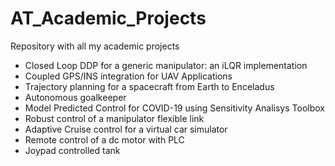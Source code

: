 # AT_Academic_Projects
Repository with all my academic projects
  - Closed Loop DDP for a generic manipulator: an iLQR implementation
  - Coupled GPS/INS integration for UAV Applications
  - Trajectory planning for a spacecraft from Earth to Enceladus
  - Autonomous goalkeeper 
  - Model Predicted Control for COVID-19 using Sensitivity Analisys Toolbox
  - Robust control of a manipulator flexible link
  - Adaptive Cruise control for a virtual car simulator
  - Remote control of a dc motor with PLC
  - Joypad controlled tank
